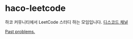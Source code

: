 # haco-leetcode

하코 커뮤니티에서 LeetCode 스터디 하는 모임입니다.
[디스코드 채널](https://discord.com/channels/1043217271901925386/1343162153623879730)

[Past problems.](https://docs.google.com/spreadsheets/d/1xBbdRK63r4j0TBRjWU9qS4NVHbrE3yg8pdTXb4bciz0/)
